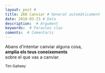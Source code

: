 ```yaml
---
layout: post #
title: 268 Canviar # Generat automàticament
date: 2018-03-23 # Data
description:  # Argument
keywords:  # Paraules clau
coments:  # Comentaris
---
```


Abans d'intentar canviar alguna cosa, <br />
**amplia els teus coneixements** <br />
sobre el que vas a canviar. <br />

<small>Tim Gallwey</small>
